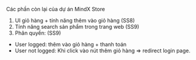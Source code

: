 Các phần còn lại của dự án MindX Store

1. UI giỏ hàng + tính năng thêm vào giỏ hàng (SS8)
2. Tính năng search sản phẩm trong trang web (SS9)
3. Phân quyền: (SS9)

- User logged: thêm vào giỏ hàng + thanh toán
- User not logged: Khi click vào nút thêm giỏ hàng => redirect login page.
